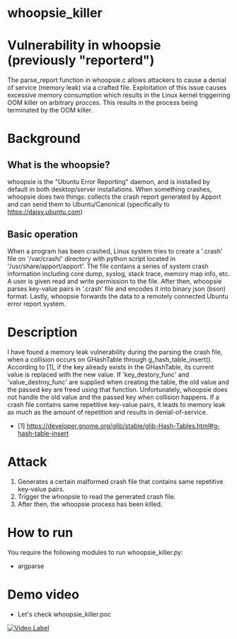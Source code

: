 # whoopsie_killer

# Vulnerability in whoopsie (previously "reporterd")
The parse_report function in whoopsie.c allows attackers to cause a denial of service (memory leak) via a crafted file.
Exploitation of this issue causes excessive memory consumption which results in the Linux kernel triggerring OOM killer on arbitrary procces.
This results in the process being terminated by the OOM killer.

# Background 

## What is the whoopsie?
whoopsie is the "Ubuntu Error Reporting" daemon, and is installed by default in both desktop/server installations.
When something crashes, whoopsie does two things: collects the crash report generated by Apport and can send them to Ubuntu/Canonical (specifically to https://daisy.ubuntu.com)

## Basic operation
When a program has been crashed, Linux system tries to create a '.crash' file on '/var/crash/' directory with python script located in '/usr/share/apport/apport'.
The file contains a series of system crash information including core dump, syslog, stack trace, memory map info, etc.
A user is given read and write permission to the file.
After then, whoopsie parses key-value pairs in ‘.crash’ file and encodes it into binary json (bson) format.
Lastly, whoopsie forwards the data to a remotely connected Ubuntu error report system.


# Description
I have found a memory leak vulnerability during the parsing the crash file, when a collision occurs on GHashTable through g_hash_table_insert().
According to [1], if the key already exists in the GHashTable, its current value is replaced with the new value.
If 'key_destory_func' and 'value_destroy_func' are supplied when creating the table, the old value and the passed key are freed using that function.
Unfortunately, whoopsie does not handle the old value and the passed key when collision happens.
If a crash file contains same repetitive key-value pairs, it leads to memory leak as much as the amount of repetition and results in denial-of-service.

* [1] https://developer.gnome.org/glib/stable/glib-Hash-Tables.html#g-hash-table-insert

# Attack
1) Generates a certain malformed crash file that contains same repetitive key-value pairs.  
2) Trigger the whoopsie to read the generated crash file.  
3) After then, the whoopsie process has been killed.  

# How to run
You require the following modules to run whoopsie_killer.py:
* argparse

# Demo video
* Let's check whoopsie_killer.poc

[![Video Label](https://img.youtube.com/vi/X448rZuxujc/0.jpg)](https://youtu.be/X448rZuxujc?t=0s) 
